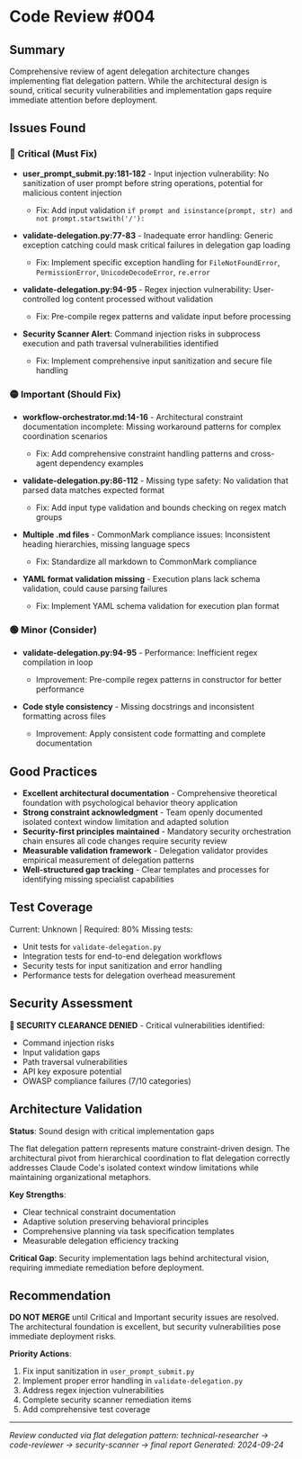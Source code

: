 # Code Review #004

## Summary
Comprehensive review of agent delegation architecture changes implementing flat delegation pattern. While the architectural design is sound, critical security vulnerabilities and implementation gaps require immediate attention before deployment.

## Issues Found

### 🔴 Critical (Must Fix)

- **user_prompt_submit.py:181-182** - Input injection vulnerability: No sanitization of user prompt before string operations, potential for malicious content injection
  - Fix: Add input validation `if prompt and isinstance(prompt, str) and not prompt.startswith('/'):`

- **validate-delegation.py:77-83** - Inadequate error handling: Generic exception catching could mask critical failures in delegation gap loading
  - Fix: Implement specific exception handling for `FileNotFoundError`, `PermissionError`, `UnicodeDecodeError`, `re.error`

- **validate-delegation.py:94-95** - Regex injection vulnerability: User-controlled log content processed without validation
  - Fix: Pre-compile regex patterns and validate input before processing

- **Security Scanner Alert**: Command injection risks in subprocess execution and path traversal vulnerabilities identified
  - Fix: Implement comprehensive input sanitization and secure file handling

### 🟡 Important (Should Fix)

- **workflow-orchestrator.md:14-16** - Architectural constraint documentation incomplete: Missing workaround patterns for complex coordination scenarios
  - Fix: Add comprehensive constraint handling patterns and cross-agent dependency examples

- **validate-delegation.py:86-112** - Missing type safety: No validation that parsed data matches expected format
  - Fix: Add input type validation and bounds checking on regex match groups

- **Multiple .md files** - CommonMark compliance issues: Inconsistent heading hierarchies, missing language specs
  - Fix: Standardize all markdown to CommonMark compliance

- **YAML format validation missing** - Execution plans lack schema validation, could cause parsing failures
  - Fix: Implement YAML schema validation for execution plan format

### 🟢 Minor (Consider)

- **validate-delegation.py:94-95** - Performance: Inefficient regex compilation in loop
  - Improvement: Pre-compile regex patterns in constructor for better performance

- **Code style consistency** - Missing docstrings and inconsistent formatting across files
  - Improvement: Apply consistent code formatting and complete documentation

## Good Practices

- **Excellent architectural documentation** - Comprehensive theoretical foundation with psychological behavior theory application
- **Strong constraint acknowledgment** - Team openly documented isolated context window limitation and adapted solution
- **Security-first principles maintained** - Mandatory security orchestration chain ensures all code changes require security review
- **Measurable validation framework** - Delegation validator provides empirical measurement of delegation patterns
- **Well-structured gap tracking** - Clear templates and processes for identifying missing specialist capabilities

## Test Coverage
Current: Unknown | Required: 80%
Missing tests:
- Unit tests for `validate-delegation.py`
- Integration tests for end-to-end delegation workflows
- Security tests for input sanitization and error handling
- Performance tests for delegation overhead measurement

## Security Assessment
**🚨 SECURITY CLEARANCE DENIED** - Critical vulnerabilities identified:
- Command injection risks
- Input validation gaps
- Path traversal vulnerabilities
- API key exposure potential
- OWASP compliance failures (7/10 categories)

## Architecture Validation
**Status**: Sound design with critical implementation gaps

The flat delegation pattern represents mature constraint-driven design. The architectural pivot from hierarchical coordination to flat delegation correctly addresses Claude Code's isolated context window limitations while maintaining organizational metaphors.

**Key Strengths**:
- Clear technical constraint documentation
- Adaptive solution preserving behavioral principles
- Comprehensive planning via task specification templates
- Measurable delegation efficiency tracking

**Critical Gap**: Security implementation lags behind architectural vision, requiring immediate remediation before deployment.

## Recommendation
**DO NOT MERGE** until Critical and Important security issues are resolved. The architectural foundation is excellent, but security vulnerabilities pose immediate deployment risks.

**Priority Actions**:
1. Fix input sanitization in `user_prompt_submit.py`
2. Implement proper error handling in `validate-delegation.py`
3. Address regex injection vulnerabilities
4. Complete security scanner remediation items
5. Add comprehensive test coverage

---
*Review conducted via flat delegation pattern: technical-researcher → code-reviewer → security-scanner → final report*
*Generated: 2024-09-24*